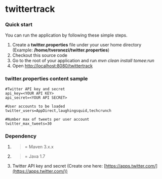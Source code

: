 twittertrack
=========

### Quick start ###

You can run the application by following these simple steps.

1. Create a **twitter.properties** file under your user home directory (Example: **/home/tveronezi/twitter.properties**)
2. Checkout this source code
3. Go to the root of your application and run *mvn clean install tomee:run*
4. Open <http://localhost:8080/twittertrack>

### twitter.properties content sample ###

    #Twitter API key and secret
    api_key=<YOUR API KEY>
    api_secret=<YOUR API SECRET>

    #User accounts to be loaded
    twitter_users=AppDirect,laughingsquid,techcrunch

    #Number max of tweets per user account
    twitter_max_tweets=30

### Dependency ###

1. >= Maven 3.x.x 
2. >= Java 1.7
3. Twitter API key and secret (Create one here: [https://apps.twitter.com/](https://apps.twitter.com/))

